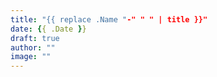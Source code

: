```yaml
---
title: "{{ replace .Name "-" " " | title }}"
date: {{ .Date }}
draft: true
author: ""
image: ""
---
```

